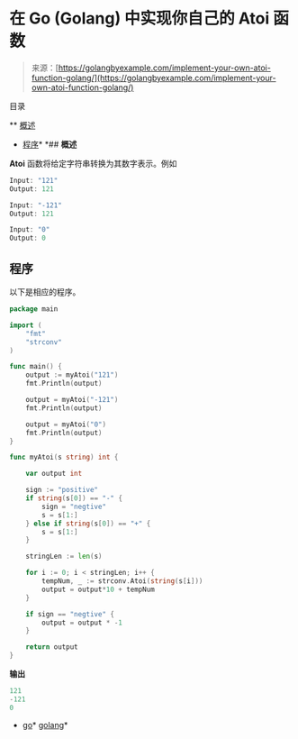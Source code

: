 <!--yml

类别：未分类

日期：2024-10-13 06:42:17

-->

# 在 Go (Golang) 中实现你自己的 Atoi 函数

> 来源：[https://golangbyexample.com/implement-your-own-atoi-function-golang/](https://golangbyexample.com/implement-your-own-atoi-function-golang/)

目录

**   [概述](#Overview "Overview")

+   [程序](#Program "Program")*  *## **概述**

**Atoi** 函数将给定字符串转换为其数字表示。例如

```go
Input: "121"
Output: 121

Input: "-121"
Output: 121

Input: "0"
Output: 0
```

## **程序**

以下是相应的程序。

```go
package main

import (
	"fmt"
	"strconv"
)

func main() {
	output := myAtoi("121")
	fmt.Println(output)

	output = myAtoi("-121")
	fmt.Println(output)

	output = myAtoi("0")
	fmt.Println(output)
}

func myAtoi(s string) int {

	var output int

	sign := "positive"
	if string(s[0]) == "-" {
		sign = "negtive"
		s = s[1:]
	} else if string(s[0]) == "+" {
		s = s[1:]
	}

	stringLen := len(s)

	for i := 0; i < stringLen; i++ {
		tempNum, _ := strconv.Atoi(string(s[i]))
		output = output*10 + tempNum
	}

	if sign == "negtive" {
		output = output * -1
	}

	return output
}
```

**输出**

```go
121
-121
0
```

+   [go](https://golangbyexample.com/tag/go/)*   [golang](https://golangbyexample.com/tag/golang/)*
